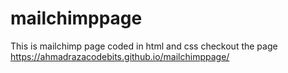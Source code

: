 # mailchimppage
This is mailchimp page coded in html and css
checkout the page https://ahmadrazacodebits.github.io/mailchimppage/
